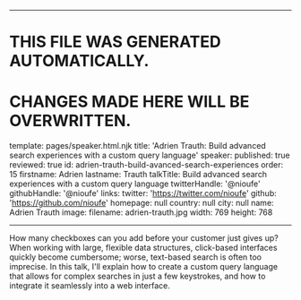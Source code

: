----

# THIS FILE WAS GENERATED AUTOMATICALLY.
# CHANGES MADE HERE WILL BE OVERWRITTEN.

template: pages/speaker.html.njk
title: 'Adrien Trauth: Build advanced search experiences with a custom query language'
speaker:
  published: true
  reviewed: true
  id: adrien-trauth-build-avanced-search-experiences
  order: 15
  firstname: Adrien
  lastname: Trauth
  talkTitle: Build advanced search experiences with a custom query language
  twitterHandle: '@nioufe'
  githubHandle: '@nioufe'
  links:
    twitter: 'https://twitter.com/nioufe'
    github: 'https://github.com/nioufe'
    homepage: null
  country: null
  city: null
  name: Adrien Trauth
  image:
    filename: adrien-trauth.jpg
    width: 769
    height: 768

----

How many checkboxes can you add before your customer just gives up?  When
working with large, flexible data structures, click-based interfaces quickly
become cumbersome; worse, text-based search is often too imprecise. In this
talk, I'll explain how to create a custom query language that allows for
complex searches in just a few keystrokes, and how to integrate it seamlessly
into a web interface.